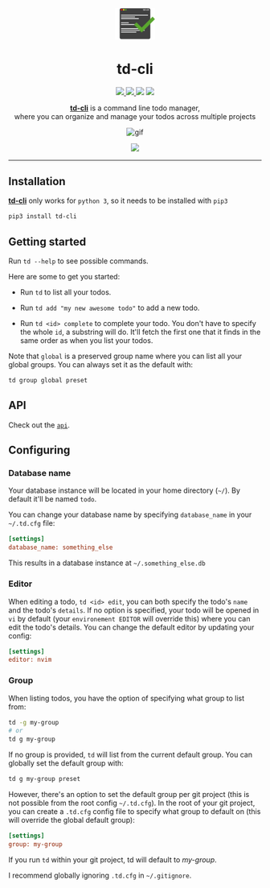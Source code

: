 <p align="center">
  <img src="https://raw.githubusercontent.com/darrikonn/td-cli/master/img/td-cli.png" width=80 alt="Icon"/>
</p>

<h1 align="center">td-cli</h1>

<p align="center">
  <a href="https://pypi.org/project/td-cli/">
    <img src="https://img.shields.io/pypi/dm/td-cli?style=flat-square">
  </a>
  <a href="https://github.com/darrikonn/td-cli/blob/master/LICENSE">
    <img src="https://img.shields.io/badge/Licence-MIT-blue.svg?longCache=true&style=flat-square">
  </a>
  <img src="https://img.shields.io/badge/Made With-Python-red.svg?longCache=true&style=flat-square">
  <a href="https://github.com/alebcay/awesome-shell#command-line-productivity">
    <img height="20" src="https://user-images.githubusercontent.com/2769158/44446193-327a6580-a5a1-11e8-91e2-21ca857f95d4.png">
  </a>
</p>

<p align="center"><a href="https://pypi.org/project/td-cli/"><strong>td-cli</strong></a> is a command line todo manager, <br/>where you can organize and manage your todos across multiple projects</p>
<p align="center"><img class="img-responsive" width="500" src="https://raw.githubusercontent.com/darrikonn/td-cli/master/img/td-cli.gif" alt="gif"/></p>
<p align="center"><img src="https://badge.fury.io/py/td-cli.svg" /></p>

<hr />

## Installation
[**td-cli**](https://pypi.org/project/td-cli/) only works for `python 3`, so it needs to be installed with `pip3`
```bash
pip3 install td-cli
```

## Getting started
Run `td --help` to see possible commands.

Here are some to get you started:
- Run `td` to list all your todos.

- Run `td add "my new awesome todo"` to add a new todo.

- Run `td <id> complete` to complete your todo. You don't have to specify the whole `id`, a substring will do. It'll fetch the first one that it finds in the same order as when you list your todos.

Note that `global` is a preserved group name where you can list all your global groups. You can always set it as the default with:
```bash
td group global preset
```


## API
Check out the [`api`](https://github.com/darrikonn/td-cli/blob/master/API.md).

## Configuring
### Database name
Your database instance will be located in your home directory (`~/`).
By default it'll be named `todo`.

You can change your database name by specifying `database_name` in your `~/.td.cfg` file:
```cfg
[settings]
database_name: something_else
```
This results in a database instance at `~/.something_else.db`

### Editor
When editing a todo, `td <id> edit`, you can both specify the todo's `name` and the todo's `details`. If no option is specified, your todo will be opened in `vi` by default (your `environement EDITOR` will override this) where you can edit the todo's details. You can change the default editor by updating your config:
```cfg
[settings]
editor: nvim
```

### Group
When listing todos, you have the option of specifying what group to list from:
```bash
td -g my-group
# or
td g my-group
```
If no group is provided, `td` will list from the current default group. You can globally set the default group with:
```bash
td g my-group preset
```

However, there's an option to set the default group per git project (this is not possible from the root config `~/.td.cfg`).
In the root of your git project, you can create a `.td.cfg` config file to specify what group to default on (this will override the global default group):
```cfg
[settings]
group: my-group
```
If you run `td` within your git project, td will default to *my-group*.

I recommend globally ignoring `.td.cfg` in `~/.gitignore`.
